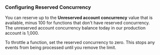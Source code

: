 ### Configuring Reserved Concurrency

You can reserve up to the **Unreserved account concurrency** value that is available, minus 100 for functions that don't have reserved concurrency. The unreserved account concurrency balance today in our production account is 1,000.

To throttle a function, set the reserved concurrency to zero. This stops any events from being processed until you remove the limit.
